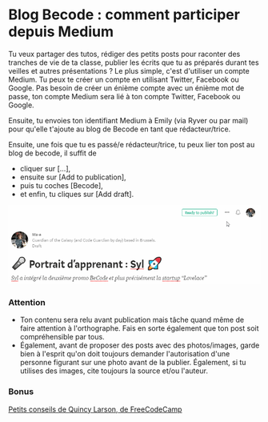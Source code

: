# Blog Becode : comment participer depuis Medium

Tu veux partager des tutos, rédiger des petits posts pour raconter des tranches de vie de ta classe, publier les écrits que tu as préparés durant tes veilles et autres présentations ?
Le plus simple, c'est d'utiliser un compte Medium. Tu peux te créer un compte en utilisant Twitter, Facebook ou Google. Pas besoin de créer un énième compte avec un énième mot de passe, ton compte Medium sera lié à ton compte Twitter, Facebook ou Google.

Ensuite, tu envoies ton identifiant Medium à Emily (via Ryver ou par mail) pour qu'elle t'ajoute au blog de Becode en tant que rédacteur/trice.

Ensuite, une fois que tu es passé/e rédacteur/trice, tu peux lier ton post au blog de becode, il suffit de 
- cliquer sur [...],
- ensuite sur [Add to publication],
- puis tu coches [Becode],
- et enfin, tu cliques sur [Add draft].

![how to add a post to a publication](img/medium-add-a-draft-to-publication.gif)

### Attention
- Ton contenu sera relu avant publication mais tâche quand même de faire attention à l'orthographe. Fais en sorte également que ton post soit compréhensible par tous.
- Également, avant de proposer des posts avec des photos/images, garde bien à l'esprit qu'on doit toujours demander l'autorisation d'une personne figurant sur une photo avant de la publier. Également, si tu utilises des images, cite toujours la source et/ou l'auteur.

### Bonus

[Petits conseils de Quincy Larson, de FreeCodeCamp](https://medium.freecodecamp.org/how-to-write-medium-stories-people-will-actually-read-92e58a27c8d8)
